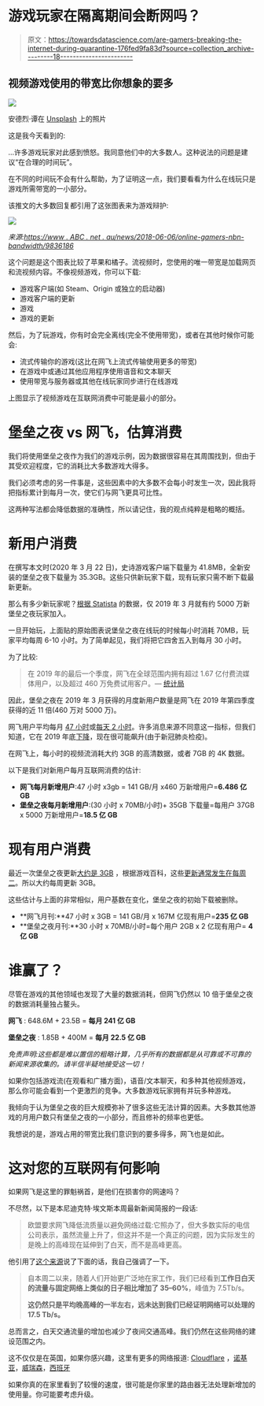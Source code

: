 # 游戏玩家在隔离期间会断网吗？

> 原文：<https://towardsdatascience.com/are-gamers-breaking-the-internet-during-quarantine-176fed9fa83d?source=collection_archive---------18----------------------->

## 视频游戏使用的带宽比你想象的要多

![](img/2e35afbf82a20bd3da43f8ebcd6e9e2d.png)

安德烈·谭在 [Unsplash](https://unsplash.com?utm_source=medium&utm_medium=referral) 上的照片

这是我今天看到的:

…许多游戏玩家对此感到愤怒。我同意他们中的大多数人。这种说法的问题是建议“在合理的时间玩”。

在不同的时间玩不会有什么帮助，为了证明这一点，我们要看看为什么在线玩只是游戏所需带宽的一小部分。

该推文的大多数回复都引用了这张图表来为游戏辩护:

![](img/8cc30e8ae1f33a2a06d158a678ac0ccd.png)

*来源:*[*https://www . ABC . net . au/news/2018-06-06/online-gamers-nbn-bandwidth/9836186*](https://www.abc.net.au/news/2018-06-06/online-gamers-nbn-bandwidth/9836186)

这个问题是这个图表比较了苹果和橘子。流视频时，您使用的唯一带宽是加载网页和流视频内容。不像视频游戏，你可以下载:

*   游戏客户端(如 Steam、Origin 或独立的启动器)
*   游戏客户端的更新
*   游戏
*   游戏的更新

然后，为了玩游戏，你有时会完全离线(完全不使用带宽)，或者在其他时候你可能会:

*   流式传输你的游戏(这比在网飞上流式传输使用更多的带宽)
*   在游戏中或通过其他应用程序使用语音和文本聊天
*   使用带宽与服务器或其他在线玩家同步进行在线游戏

上图显示了视频游戏在互联网消费中可能是最小的部分。

# 堡垒之夜 vs 网飞，估算消费

我们将使用堡垒之夜作为我们的游戏示例，因为数据很容易在其周围找到，但由于其受欢迎程度，它的消耗比大多数游戏大得多。

我们必须考虑的另一件事是，这些因素中的大多数不会每小时发生一次，因此我将把指标累计到每月一次，使它们与网飞更具可比性。

这两种写法都会降低数据的准确性，所以请记住，我的观点纯粹是粗略的概括。

# 新用户消费

在撰写本文时(2020 年 3 月 22 日)，史诗游戏客户端下载量为 41.8MB，全新安装的堡垒之夜下载量为 35.3GB。这些只供新玩家下载，现有玩家只需不断下载最新更新。

那么有多少新玩家呢？[根据 Statista](https://www.statista.com/statistics/746230/fortnite-players/) 的数据，仅 2019 年 3 月就有约 5000 万新堡垒之夜玩家加入。

一旦开始玩，上面贴的原始图表说堡垒之夜在线玩的时候每小时消耗 70MB，玩家平均每周 6-10 小时。为了简单起见，我们将把它四舍五入到每月 30 小时。

为了比较:

> 在 2019 年的最后一个季度，网飞在全球范围内拥有超过 1.67 亿付费流媒体用户，以及超过 460 万免费试用客户。— [统计局](https://www.statista.com/statistics/250934/quarterly-number-of-netflix-streaming-subscribers-worldwide/)

因此，堡垒之夜在 2019 年 3 月获得的月度新用户数量是网飞在 2019 年第四季度获得的近 11 倍(460 万对 5000 万)。

网飞用户平均每月 [47 小时](https://www.whistleout.com.au/Broadband/Guides/Netflix-data-usage-and-speed-requirements)或[每天 2 小时](https://variety.com/2019/tv/news/netflix-cindy-holland-subscribers-watch-average-two-hours-day-1203159868/)。许多消息来源不同意这一指标，但我们知道，它在 2019 年底[下降](https://www.emarketer.com/newsroom/index.php/us-netflix-grabs-the-most-attention-but-its-reign-will-be-challenged/)，现在很可能飙升(由于新冠肺炎检疫)。

在网飞上，每小时的视频流消耗大约 3GB 的高清数据，或者 7GB 的 4K 数据。

以下是我们对新用户每月互联网消费的估计:

*   **网飞每月新增用户**:47 小时 x3gb = 141 GB/月 x460 万新增用户=**6.486 亿 GB**
*   **堡垒之夜每月新增用户**:(30 小时 x 70MB/小时)+ 35GB 下载量=每用户 37GB x 5000 万新增用户=**18.5 亿 GB**

# 现有用户消费

最近一次堡垒之夜更新[大约是 3GB](https://games-guides.com/fortnite-patch-notes-2-62-update-12-20-is-live/) ，根据游戏百科，这些[更新通常发生在每周二](https://fortnite.gamepedia.com/Patch_Notes)。所以大约每周更新 3GB。

这些估计与上面的非常相似，用户基数在变化，堡垒之夜的初始下载被删除。

*   **网飞月刊:**47 小时 x 3GB = 141 GB/月 x 167M 亿现有用户=**235 亿 GB**
*   **堡垒之夜月刊:**30 小时 x 70MB/小时=每个用户 2GB x 2 亿现有用户= **4 亿 GB**

# 谁赢了？

尽管在游戏的其他领域也发现了大量的数据消耗，但网飞仍然以 10 倍于堡垒之夜的数据消耗量独占鳌头。

**网飞** : 648.6M + 23.5B = **每月 241 亿 GB**

**堡垒之夜** : 1.85B + 400M = **每月 22.5 亿 GB**

*免责声明:这些都是难以置信的粗略计算，几乎所有的数据都是从可靠或不可靠的新闻来源收集的。请半信半疑地接受这一切！*

如果你包括游戏流(在观看和广播方面)，语音/文本聊天，和多种其他视频游戏，那么你可能会看到一个更激烈的竞争。大多数游戏玩家拥有并玩多种游戏。

我倾向于认为堡垒之夜的巨大规模弥补了很多这些无法计算的因素。大多数其他游戏的月用户数只有堡垒之夜的一小部分，而且修补的频率也更低。

我想说的是，游戏占用的带宽比我们意识到的要多得多，网飞也是如此。

# 这对您的互联网有何影响

如果网飞是这里的罪魁祸首，是他们在损害你的网速吗？

不尽然，以下是本尼迪克特·埃文斯本周最新新闻简报的一段话:

> 欧盟要求网飞降低流质量以避免网络过载:它照办了，但大多数实际的电信公司表示，虽然流量上升了，但这并不是一个真正的问题，因为实际发生的是晚上的高峰现在延伸到了白天，而不是高峰更高。

他引用了[这个来源](https://newsroom.bt.com/the-facts-about-our-network-and-coronavirus/)说了下面的话，我自己强调了一下。

> 自本周二以来，随着人们开始更广泛地在家工作，我们已经看到**工作日白天的流量与固定网络上类似的日子相比增加了 35–60%**，峰值为 7.5Tb/s。
> 
> **这仍然只是平均晚高峰的一半左右，远未达到我们已经证明网络可以处理的 17.5 Tb/s。**

总而言之，白天交通流量的增加也减少了夜间交通高峰。我们仍然在这些网络的建设范围之内。

这不仅仅是在英国，如果你感兴趣，这里有更多的网络报道: [Cloudflare](https://ben-evans.us6.list-manage.com/track/click?u=b98e2de85f03865f1d38de74f&id=68a8ea7955&e=9a6198b55f) ，[诺基亚](https://ben-evans.us6.list-manage.com/track/click?u=b98e2de85f03865f1d38de74f&id=f57f2ccb2c&e=9a6198b55f)，[威瑞森](https://ben-evans.us6.list-manage.com/track/click?u=b98e2de85f03865f1d38de74f&id=613246b3ec&e=9a6198b55f)，[西班牙](https://ben-evans.us6.list-manage.com/track/click?u=b98e2de85f03865f1d38de74f&id=bf280fa4db&e=9a6198b55f)

如果你真的在家里看到了较慢的速度，很可能是你家里的路由器无法处理新增加的使用量。你可能要考虑升级。